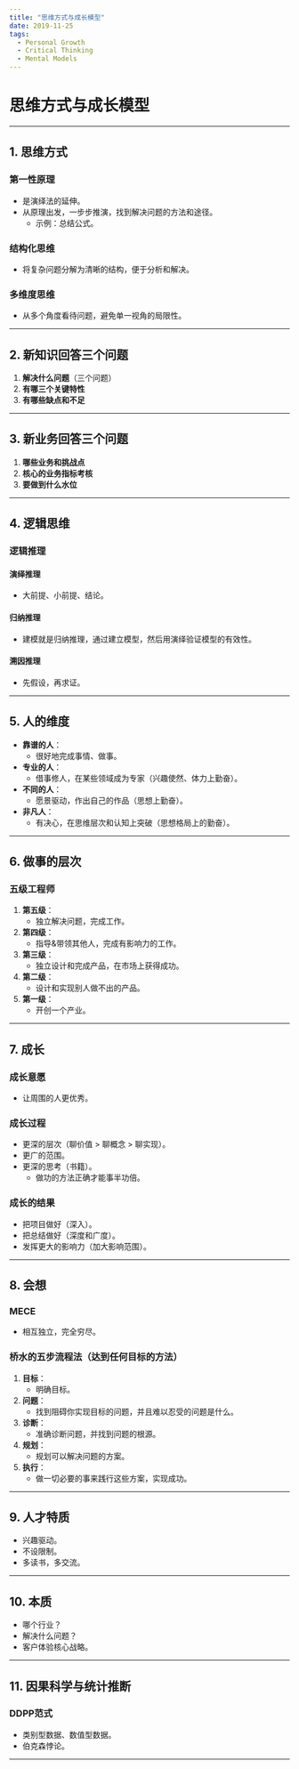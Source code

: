 ```yaml
---
title: "思维方式与成长模型"
date: 2019-11-25
tags:
  - Personal Growth
  - Critical Thinking
  - Mental Models
---
```


# 思维方式与成长模型

---

## **1. 思维方式**

### **第一性原理**
- 是演绎法的延伸。
- 从原理出发，一步步推演，找到解决问题的方法和途径。  
  - 示例：总结公式。

### **结构化思维**
- 将复杂问题分解为清晰的结构，便于分析和解决。

### **多维度思维**
- 从多个角度看待问题，避免单一视角的局限性。

---

## **2. 新知识回答三个问题**

1. **解决什么问题**（三个问题）
2. **有哪三个关键特性**
3. **有哪些缺点和不足**

---

## **3. 新业务回答三个问题**

1. **哪些业务和挑战点**
2. **核心的业务指标考核**
3. **要做到什么水位**

---

## **4. 逻辑思维**

### **逻辑推理**

#### **演绎推理**
- 大前提、小前提、结论。

#### **归纳推理**
- 建模就是归纳推理，通过建立模型，然后用演绎验证模型的有效性。

#### **溯因推理**
- 先假设，再求证。

---

## **5. 人的维度**

- **靠谱的人**：
  - 很好地完成事情、做事。
- **专业的人**：
  - 借事修人，在某些领域成为专家（兴趣使然、体力上勤奋）。
- **不同的人**：
  - 愿景驱动，作出自己的作品（思想上勤奋）。
- **非凡人**：
  - 有决心，在思维层次和认知上突破（思想格局上的勤奋）。

---

## **6. 做事的层次**

### **五级工程师**

1. **第五级**：
   - 独立解决问题，完成工作。
2. **第四级**：
   - 指导&带领其他人，完成有影响力的工作。
3. **第三级**：
   - 独立设计和完成产品，在市场上获得成功。
4. **第二级**：
   - 设计和实现别人做不出的产品。
5. **第一级**：
   - 开创一个产业。

---

## **7. 成长**

### **成长意愿**
- 让周围的人更优秀。

### **成长过程**
- 更深的层次（聊价值 > 聊概念 > 聊实现）。
- 更广的范围。
- 更深的思考（书籍）。  
  - 做功的方法正确才能事半功倍。

### **成长的结果**
- 把项目做好（深入）。
- 把总结做好（深度和广度）。
- 发挥更大的影响力（加大影响范围）。

---

## **8. 会想**

### **MECE**
- 相互独立，完全穷尽。

### **桥水的五步流程法（达到任何目标的方法）**
1. **目标**：
   - 明确目标。
2. **问题**：
   - 找到阻碍你实现目标的问题，并且难以忍受的问题是什么。
3. **诊断**：
   - 准确诊断问题，并找到问题的根源。
4. **规划**：
   - 规划可以解决问题的方案。
5. **执行**：
   - 做一切必要的事来践行这些方案，实现成功。

---

## **9. 人才特质**

- 兴趣驱动。
- 不设限制。
- 多读书，多交流。

---

## **10. 本质**

- 哪个行业？
- 解决什么问题？
- 客户体验核心战略。

---

## **11. 因果科学与统计推断**

### **DDPP范式**
- 类别型数据、数值型数据。
- 伯克森悖论。

---
